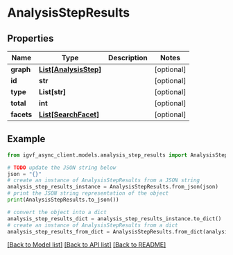 # AnalysisStepResults


## Properties

Name | Type | Description | Notes
------------ | ------------- | ------------- | -------------
**graph** | [**List[AnalysisStep]**](AnalysisStep.md) |  | [optional] 
**id** | **str** |  | [optional] 
**type** | **List[str]** |  | [optional] 
**total** | **int** |  | [optional] 
**facets** | [**List[SearchFacet]**](SearchFacet.md) |  | [optional] 

## Example

```python
from igvf_async_client.models.analysis_step_results import AnalysisStepResults

# TODO update the JSON string below
json = "{}"
# create an instance of AnalysisStepResults from a JSON string
analysis_step_results_instance = AnalysisStepResults.from_json(json)
# print the JSON string representation of the object
print(AnalysisStepResults.to_json())

# convert the object into a dict
analysis_step_results_dict = analysis_step_results_instance.to_dict()
# create an instance of AnalysisStepResults from a dict
analysis_step_results_from_dict = AnalysisStepResults.from_dict(analysis_step_results_dict)
```
[[Back to Model list]](../README.md#documentation-for-models) [[Back to API list]](../README.md#documentation-for-api-endpoints) [[Back to README]](../README.md)


